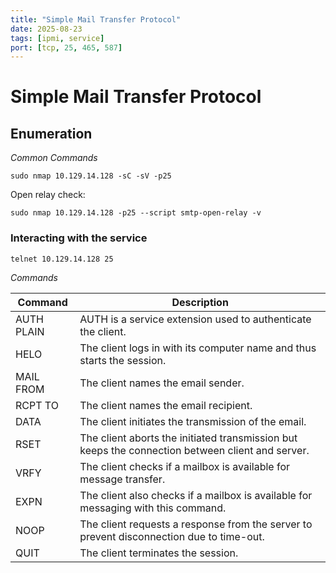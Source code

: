 ```yaml
---
title: "Simple Mail Transfer Protocol"
date: 2025-08-23
tags: [ipmi, service]
port: [tcp, 25, 465, 587]
---
```


# Simple Mail Transfer Protocol

## Enumeration

*Common Commands*

`sudo nmap 10.129.14.128 -sC -sV -p25`

Open relay check:

`sudo nmap 10.129.14.128 -p25 --script smtp-open-relay -v`

### Interacting with the service

`telnet 10.129.14.128 25`

*Commands*

| Command | Description |
| --- |  --- |
| AUTH PLAIN | AUTH is a service extension used to authenticate the client. |
| HELO | The client logs in with its computer name and thus starts the session. |
| MAIL FROM | The client names the email sender. |
| RCPT TO | The client names the email recipient. |
| DATA | The client initiates the transmission of the email. |
| RSET | The client aborts the initiated transmission but keeps the connection between client and server. |
| VRFY | The client checks if a mailbox is available for message transfer. |
| EXPN | The client also checks if a mailbox is available for messaging with this command. |
| NOOP | The client requests a response from the server to prevent disconnection due to time-out. |
| QUIT | The client terminates the session. |